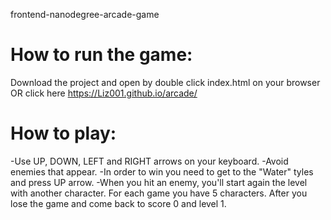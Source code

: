 frontend-nanodegree-arcade-game

# How to run the game:
Download the project and open by double click index.html on your browser
OR
click here https://Liz001.github.io/arcade/

# How to play:
-Use UP, DOWN, LEFT and RIGHT arrows on your keyboard.
-Avoid enemies that appear.
-In order to win you need to get to the "Water" tyles and press UP arrow.
-When you hit an enemy, you'll start again the level with another character. For each game you have 5 characters. After you lose the game and come back to score 0 and level 1.
